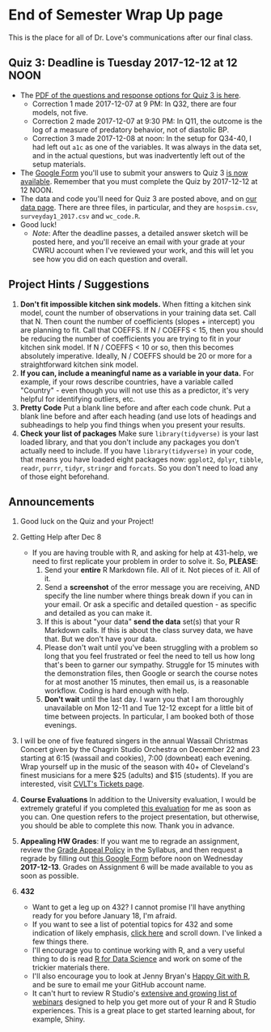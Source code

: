 # End of Semester Wrap Up page

This is the place for all of Dr. Love's communications after our final class.

## Quiz 3: Deadline is Tuesday 2017-12-12 at 12 NOON

- The [PDF of the questions and response options for Quiz 3 is here](https://github.com/THOMASELOVE/431slides/blob/master/wrapup/431-quiz3-2017.pdf).
    - Correction 1 made 2017-12-07 at 9 PM: In Q32, there are four models, not five.
    - Correction 2 made 2017-12-07 at 9:30 PM: In Q11, the outcome is the log of a measure of predatory behavior, not of diastolic BP.
    - Correction 3 made 2017-12-08 at noon: In the setup for Q34-40, I had left out `a1c` as one of the variables. It was always in the data set, and in the actual questions, but was inadvertently left out of the setup materials.
- The [Google Form](https://goo.gl/forms/yj5YuBusGF7hVvnx1) you'll use to submit your answers to Quiz 3 [is now available](https://goo.gl/forms/yj5YuBusGF7hVvnx1). Remember that you must complete the Quiz by 2017-12-12 at 12 NOON.
- The data and code you'll need for Quiz 3 are posted above, and on [our data page](https://github.com/thomaselove/431data). There are three files, in particular, and they are `hospsim.csv`, `surveyday1_2017.csv` and `wc_code.R`.
- Good luck! 
    - *Note*: After the deadline passes, a detailed answer sketch will be posted here, and you'll receive an email with your grade at your CWRU account when I've reviewed your work, and this will let you see how you did on each question and overall.

## Project Hints / Suggestions

1. **Don't fit impossible kitchen sink models.** When fitting a kitchen sink model, count the number of observations in your training data set. Call that N. Then count the number of coefficients (slopes + intercept) you are planning to fit. Call that COEFFS. If N / COEFFS < 15, then you should be reducing the number of coefficients you are trying to fit in your kitchen sink model. If N / COEFFS < 10 or so, then this becomes absolutely imperative. Ideally, N / COEFFS should be 20 or more for a straightforward kitchen sink model.
2. **If you can, include a meaningful name as a variable in your data.** For example, if your rows describe countries, have a variable called "Country" - even though you will not use this as a predictor, it's very helpful for identifying outliers, etc.
3. **Pretty Code** Put a blank line before and after each code chunk. Put a blank line before and after each heading (and use lots of headings and subheadings to help you find things when you present your results.
4. **Check your list of packages** Make sure `library(tidyverse)` is your last loaded library, and that you don't include any packages you don't actually need to include. If you have `library(tidyverse)` in your code, that means you have loaded eight packages now: `ggplot2`, `dplyr`, `tibble`, `readr`, `purrr`, `tidyr`, `stringr` and `forcats`. So you don't need to load any of those eight beforehand.

## Announcements

1. Good luck on the Quiz and your Project!

2. Getting Help after Dec 8
    - If you are having trouble with R, and asking for help at 431-help, we need to first replicate your problem in order to solve it. So, **PLEASE**:
        1. Send your **entire** R Markdown file. All of it. Not pieces of it. All of it.
        2. Send a **screenshot** of the error message you are receiving, AND specify the line number where things break down if you can in your email. Or ask a specific and detailed question - as specific and detailed as you can make it.
        3. If this is about "your data" **send the data** set(s) that your R Markdown calls. If this is about the class survey data, we have that. But we don't have your data.
        4. Please don't wait until you've been struggling with a problem so long that you feel frustrated or feel the need to tell us how long that's been to garner our sympathy. Struggle for 15 minutes with the demonstration files, then Google or search the course notes for at most another 15 minutes, then email us, is a reasonable workflow. Coding is hard enough with help.
        5. **Don't wait** until the last day. I warn you that I am thoroughly unavailable on Mon 12-11 and Tue 12-12 except for a little bit of time between projects. In particular, I am booked both of those evenings.

3. I will be one of five featured singers in the annual Wassail Christmas Concert given by the Chagrin Studio Orchestra on December 22 and 23 starting at 6:15 (wassail and cookies), 7:00 (downbeat) each evening. Wrap yourself up in the music of the season with 40+ of Cleveland's finest musicians for a mere $25 (adults) and $15 (students). If you are interested, visit [CVLT's Tickets page](https://app.arts-people.com/index.php?show=81251). 

4. **Course Evaluations** In addition to the University evaluation, I would be extremely grateful if you completed [this evaluation](https://goo.gl/forms/DD2hL8g6GOHxCzwc2) for me as soon as you can. One question refers to the project presentation, but otherwise, you should be able to complete this now. Thank you in advance.

5. **Appealing HW Grades**: If you want me to regrade an assignment, review the [Grade Appeal Policy](https://thomaselove.github.io/431syllabus/general-course-policies.html#grade-appeal-policy---wait-until-december) in the Syllabus, and then request a regrade by filling out [this Google Form](https://goo.gl/forms/v5zBIuGnrLkbiuXU2) before noon on Wednesday **2017-12-13**. Grades on Assignment 6 will be made available to you as soon as possible.

6. **432** 
    - Want to get a leg up on 432? I cannot promise I'll have anything ready for you before January 18, I'm afraid. 
    - If you want to see a list of potential topics for 432 and some indication of likely emphasis, [click here](https://github.com/THOMASELOVE/431slides/blob/master/class_27/taskafter26.md) and scroll down. I've linked a few things there.
    - I'll encourage you to continue working with R, and a very useful thing to do is read [R for Data Science](http://r4ds.had.co.nz/) and work on some of the trickier materials there.
    - I'll also encourage you to look at Jenny Bryan's [Happy Git with R](http://happygitwithr.com/), and be sure to email me your GitHub account name.
    - It can't hurt to review R Studio's [extensive and growing list of webinars](https://www.rstudio.com/resources/webinars/) designed to help you get more out of your R and R Studio experiences. This is a great place to get started learning about, for example, Shiny.
